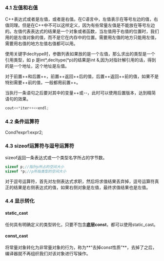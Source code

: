 ### 4.1	左值和右值

C++表达式或者是左值，或者是右值。在C语言中，左值表示在等号左边的值，右值同理。但是在C++中不可以这样定义，因为有些常量左值是不能放在等号左边的。左值代表表达式的结果是一个对象或者函数，当左值用于右值的位置时，我们用的是左值对象的值，而不是它在内存中的位置。需要用左值的地方只能用左值，需要用右值的地方左值右值都可以用。

使用关键字decltype时，参数列表如果放的是一个左值，那么求出的类型是一个引用类型，如 p 是int*,decltype(\*p)的结果是int &,因为对指针解引用的话，得到的是一个地址，这个地址是左值。

对于前置++和后置++，前置++返回++后的值，后置++返回++前的值，如果不是特别需要++前的值，一般都用前置++。

当执行一条语句之后要对其中的变量++或--，此时可以使用后置版本，达到精简语句的效果。

```c++
cout<<*iter++<<endl;
```

### 4.2	条件运算符

Cond?expr1:expr2;

### 4.3	sizeof运算符与逗号运算符

sizeof返回一条表达式或一个类型名字所占的字节数。

```c++
sizeof p;//指针p所占的空间大小
sizeof *p;//p所指类型的空间大小
```

对于逗号运算符，首先对左侧表达式求职，然后将求值结果丢弃掉，逗号运算符真正的结果是右侧表达式的值，如果右侧对象是左值，最终求值结果也是左值。

### 4.4	显示转化

#### 	static_cast

​	任何具有明确定义的类型转化，只要不包含**底层const**，都可以使用static_cast。

#### 	const_cast

​	将常量对象转化为非常量对象的行为，称为**“去掉const性质”**，去掉了之后，编译器就不再组织我们对该对象进行写操作。


